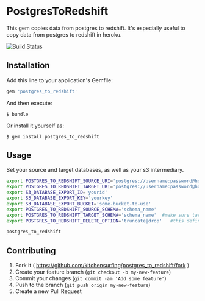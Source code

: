 # PostgresToRedshift

This gem copies data from postgres to redshift. It's especially useful to copy data from postgres to redshift in heroku.

[![Build Status](https://travis-ci.org/kitchensurfing/postgres_to_redshift.svg?branch=master)](https://travis-ci.org/kitchensurfing/postgres_to_redshift)

## Installation

Add this line to your application's Gemfile:

```ruby
gem 'postgres_to_redshift'
```

And then execute:

    $ bundle

Or install it yourself as:

    $ gem install postgres_to_redshift

## Usage

Set your source and target databases, as well as your s3 intermediary.

```bash
export POSTGRES_TO_REDSHIFT_SOURCE_URI='postgres://username:password@host:port/database-name'
export POSTGRES_TO_REDSHIFT_TARGET_URI='postgres://username:password@host:port/database-name'
export S3_DATABASE_EXPORT_ID='yourid'
export S3_DATABASE_EXPORT_KEY='yourkey'
export S3_DATABASE_EXPORT_BUCKET='some-bucket-to-use'
export POSTGRES_TO_REDSHIFT_SOURCE_SCHEMA='schema_name'
export POSTGRES_TO_REDSHIFT_TARGET_SCHEMA='schema_name'  #make sure target_schema exist in target DB
export POSTGRES_TO_REDSHIFT_DELETE_OPTION='truncate|drop'	#this define whether the destination tables should be truncated or drop

postgres_to_redshift
```

## Contributing

1. Fork it ( https://github.com/kitchensurfing/postgres_to_redshift/fork )
2. Create your feature branch (`git checkout -b my-new-feature`)
3. Commit your changes (`git commit -am 'Add some feature'`)
4. Push to the branch (`git push origin my-new-feature`)
5. Create a new Pull Request
